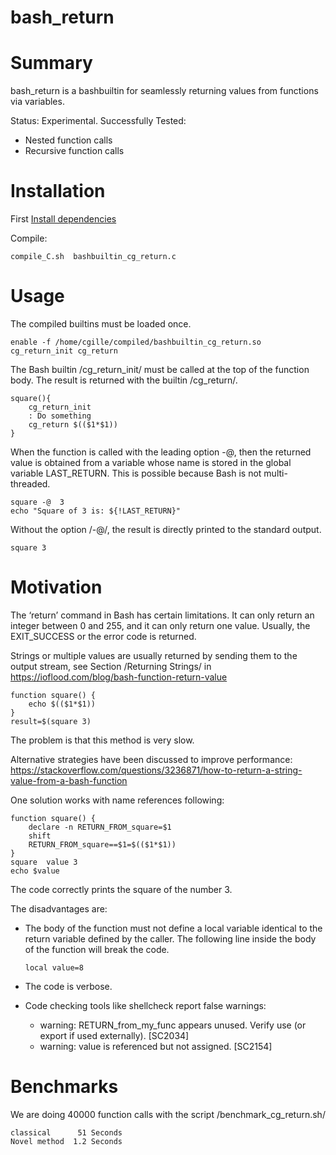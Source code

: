 # bash_return

# Summary

bash_return is a bashbuiltin for seamlessly returning values from functions via variables.

Status: Experimental. Successfully Tested:

 - Nested function calls
 - Recursive function calls

# Installation

First [Install dependencies](./INSTALL_DEPENDENCIES.md)

Compile:

    compile_C.sh  bashbuiltin_cg_return.c

# Usage

The compiled builtins must be loaded once.

    enable -f /home/cgille/compiled/bashbuiltin_cg_return.so cg_return_init cg_return

The Bash builtin /cg_return_init/ must be called at the top of the function body.
The result is returned with the builtin  /cg_return/.

    square(){
        cg_return_init
        : Do something
        cg_return $(($1*$1))
    }

When the function is called with the leading option -@, then the returned value is obtained from a
variable whose name is stored in the global variable LAST_RETURN.  This is possible because Bash is
not multi-threaded.

    square -@  3
    echo "Square of 3 is: ${!LAST_RETURN}"

Without the option /-@/, the result is directly printed to the standard output.

    square 3



# Motivation

The ‘return’ command in Bash has certain limitations. It can only return an integer between 0 and 255, and it can only return one value.
Usually, the EXIT_SUCCESS or the error code is returned.



Strings or multiple values are usually  returned by sending them to the output stream, see
Section /Returning Strings/ in https://ioflood.com/blog/bash-function-return-value

    function square() {
        echo $(($1*$1))
    }
    result=$(square 3)

The problem is that this method is very slow.

Alternative strategies have been  discussed to improve performance: https://stackoverflow.com/questions/3236871/how-to-return-a-string-value-from-a-bash-function

One solution works with name references  following:

    function square() {
        declare -n RETURN_FROM_square=$1
        shift
        RETURN_FROM_square==$1=$(($1*$1))
    }
    square  value 3
    echo $value

The code correctly prints the square of the number 3.

The disadvantages are:

  - The body of the function must not define a local variable identical to the return variable
    defined by the caller. The following line inside the body of the function  will break the code.

        local value=8

  - The code is verbose.
  - Code checking tools like shellcheck report  false warnings:

     + warning: RETURN_from_my_func appears unused. Verify use (or export if used externally). [SC2034]
     + warning: value is referenced but not assigned. [SC2154]




# Benchmarks

We are doing 40000 function calls with the script /benchmark_cg_return.sh/

    classical      51 Seconds
    Novel method  1.2 Seconds
